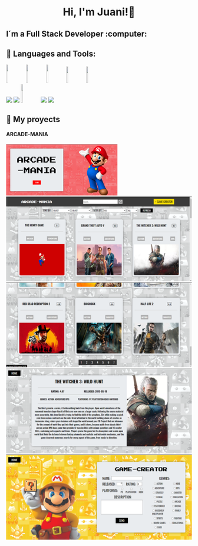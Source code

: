 <h1 align="center">Hi, I'm Juani!👋</h1>

<h2 align="start">
I´m a Full Stack Developer :computer: 
</h2>

## 🔽 Languages and Tools:

<p>
  <code><img width="10%" height="50px" src="https://www.vectorlogo.zone/logos/w3_html5/w3_html5-ar21.svg"></code>
  <code><img width="10%" height="50px" src="https://www.vectorlogo.zone/logos/w3_css/w3_css-ar21.svg"></code>
  <code><img width="10%" height="50px" src="https://www.vectorlogo.zone/logos/javascript/javascript-icon.svg"></code>
  <code><img width="10%" height="45px" src="https://www.vectorlogo.zone/logos/reactjs/reactjs-ar21.svg"></code>
  <code><img width="10%" height="45" src="https://cdn.worldvectorlogo.com/logos/redux.svg"></code>
  <br />
  <code><img width="10%" src="https://www.vectorlogo.zone/logos/git-scm/git-scm-ar21.svg"></code>
  <code><img width="10%" src="https://www.vectorlogo.zone/logos/nodejs/nodejs-ar21.svg"></code>
  <code><img  width="10%" height="50px" src="https://github.com/WanCirone/wancirone/blob/main/logos/expressjs.svg"></code>
  <code><img width="10%" src="https://www.vectorlogo.zone/logos/postgresql/postgresql-ar21.svg"></code>
  <code><img width="10%" src="https://www.vectorlogo.zone/logos/sequelizejs/sequelizejs-ar21.svg"></code>
  <br />
</p>

## 🔽 My proyects

<h4>ARCADE-MANIA</h4>
<p>
  <a><img width="60%" height="60%" src="https://github.com/jiq1999/jiq1999/blob/main/images/landing.png"></a>
  <a><img src="https://github.com/jiq1999/jiq1999/blob/main/images/home1.png"></a>
  <a><img src="https://github.com/jiq1999/jiq1999/blob/main/images/home2.png"></a>
  <a><img src="https://github.com/jiq1999/jiq1999/blob/main/images/detail.png"></a>
  <a><img src="https://github.com/jiq1999/jiq1999/blob/main/images/creator.png"></a>
</p>
